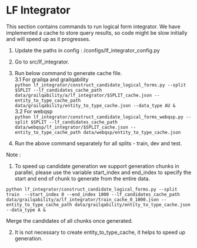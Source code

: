 # LF Integrator

This section contains commands to run logical form integrator. We have implemented a cache to store query results, so code might be slow initially and will speed up as it progresses.


1. Update the paths in config  : /configs/lf_integrator_config.py
2. Go to src/lf_integrator.
3. Run below command to generate cache file.<br />
    3.1 For grailqa and grailqability<br />
        ```
        python lf_integrator/construct_candidate_logical_forms.py --split $SPLIT --lf_candidates_cache_path data/grailqability/a/lf_integrator/$SPLIT_cache.json --entity_to_type_cache_path data/grailqability/entity_to_type_cache.json --data_type AU &
        ```
        <br />
     3.2 For webqsp<br />
        ```
        python lf_integrator/construct_candidate_logical_forms_webqsp.py --split $SPLIT --lf_candidates_cache_path data/webqsp/lf_integrator/$SPLIT_cache.json --entity_to_type_cache_path data/webqsp/entity_to_type_cache.json
        ```<br />

4. Run the above command separately for all splits - train, dev and test.

Note : 

1. To speed up candidate generation we support generation chunks in parallel, please use the variable start_index and end_index to specify the start and end of chunk to generate from the entire data.
```
python lf_integrator/construct_candidate_logical_forms.py --split train  --start_index 0 --end_index 1000 --lf_candidates_cache_path data/grailqability/a/lf_integrator/train_cache_0_1000.json --entity_to_type_cache_path data/grailqability/entity_to_type_cache.json --data_type A &
```
Merge the candidates of all chunks once generated.

2. It is not necessary to create entity_to_type_cache, it helps to speed up generation.